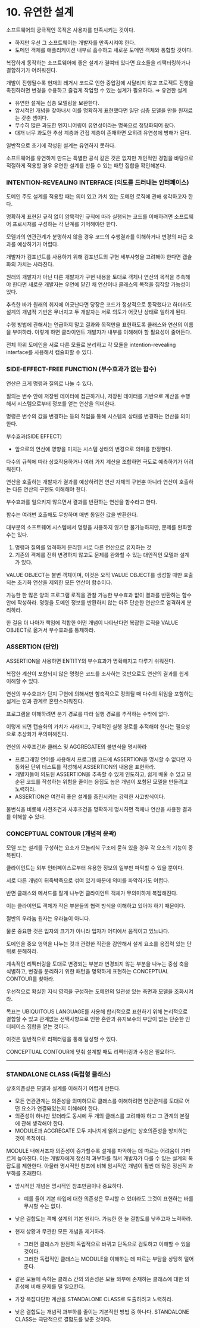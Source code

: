 # 10. 유연한 설계

소프트웨어의 궁극적인 목적은 사용자를 만족시키는 것이다.

- 하지만 우선 그 소프트웨어는 개발자를 만족시켜야 한다.
- 도메인 객체를 애플리케이션 내부로 흡수하고 새로운 도메인 객체와 통합할 것이다.

복잡하게 동작하는 소프트웨어에 좋은 설계가 결여돼 있다면 요소들을 리팩터링하거나 결합하기가 어려워진다.

개발이 진행될수록 현재의 레거시 코드로 인한 중압감에 시달리지 않고 프로젝트 진행을 촉진하려면 변경을 수용하고 즐겁게 작업할 수 있는 설계가 필요하다. ⇒ 유연한 설계

- 유연한 설계는 심층 모델링을 보완한다.
- 암시적인 개념을 찾아내서 이를 명확하게 표현했다면 일단 심층 모델을 만들 원재료는 갖춘 셈이다.
- 무수히 많은 과도한 엔지니어링이 유연성이라는 명목으로 정당화되어 왔다.
- 대개 너무 과도한 추상 계층과 간접 계층이 존재하면 오히려 유연성에 방해가 된다.

일반적으로 초기에 작성된 설계는 유연하지 못하다.

소프트웨어를 유연하게 만드는 특별한 공식 같은 것은 없지만 개인적인 경험을 바탕으로 적절하게 적용할 경우 유연한 설계를 만들 수 있는 패턴 집합을 확인해본다.

### INTENTION-REVEALING INTERFACE (의도를 드러내는 인터페이스)

도메인 주도 설계를 적용할 때는 의미 있고 가치 있는 도메인 로직에 관해 생각하고자 한다.

명확하게 표현된 규칙 없이 암묵적인 규칙에 따라 실행되는 코드를 이해하려면 소프트웨어 프로시저를 구성하는 각 단계를 기억해야만 한다.

모델과의 연관관계가 분명하지 않을 경우 코드의 수행결과를 이해하거나 변경의 파급 효과를 예상하기가 어렵다.

개발자가 컴포넌트를 사용하기 위해 컴포넌트의 구현 세부사항을 고려해야 한다면 캡슐화의 가치는 사라진다.

원래의 개발자가 아닌 다른 개발자가 구현 내용을 토대로 객체나 연산의 목적을 추측해야 한다면 새로운 개발자는 우연에 맡긴 채 연산이나 클래스의 목적을 짐작할 가능성이 있다.

추측한 바가 원래의 취지에 어긋난다면 당장은 코드가 정상적으로 동작했다고 하더라도 설계의 개념적 기반은 무너지고 두 개발자는 서로 의도가 어긋난 상태로 일하게 된다.

수행 방법에 관해서는 언급하지 말고 결과와 목적만을 표현하도록 클래스와 연산의 이름을 부여하라. 이렇게 하면 클라이언트 개발자가 내부를 이해해야 할 필요성이 줄어든다.

전체 하위 도메인을 서로 다른 모듈로 분리하고 각 모듈을 intention-revealing interface를 사용해서 캡슐화할 수 있다.

### SIDE-EFFECT-FREE FUNCTION (부수효과가 없는 함수)

연산은 크게 명령과 질의로 나눌 수 있다.

질의는 변수 안에 저장된 데이터에 접근하거나, 저장된 데이터를 기반으로 계산을 수행해서 시스템으로부터 정보를 얻는 연산을 의미한다.

명령은 변수의 값을 변경하는 등의 작업을 통해 시스템의 상태를 변경하는 연산을 의미한다.

부수효과(SIDE EFFECT)

- 앞으로의 연산에 영향을 미치는 시스템 상태의 변경으로 의미를 한정한다.

다수의 규칙에 따라 상호작용하거나 여러 가지 계산을 조합하면 극도로 예측하기가 어려워진다.

연산을 호출하는 개발자가 결과를 예상하려면 연산 자체의 구현뿐 아니라 연산이 호출하는 다른 연산의 구현도 이해해야 한다.

부수효과를 일으키지 않으면서 결과를 반환하는 연산을 함수라고 한다.

함수는 여러번 호출해도 무방하며 매번 동일한 값을 반환한다.

대부분의 소프트웨어 시스템에서 명령을 사용하지 않기란 불가능하지만, 문제를 완화할 수는 있다.

1. 명령과 질의를 엄격하게 분리된 서로 다른 연산으로 유지하는 것
2. 기존의 객체를 전혀 변경하지 않고도 문제를 완화할 수 있는 대안적인 모델과 설계가 있다.

VALUE OBJECT는 불변 객체이며, 이것은 오직 VALUE OBJECT를 생성할 때만 호출되는 초기화 연산을 제외한 모든 연산이 함수이다.

가능한 한 많은 양의 프로그램 로직을 관찰 가능한 부수효과 없이 결과를 반환하는 함수 안에 작성하라. 명령을 도메인 정보를 반환하지 않는 아주 단순한 연산으로 엄격하게 분리하라.

한 걸음 더 나아가 책임에 적합한 어떤 개념이 나타난다면 복잡한 로직을 VALUE OBJECT로 옮겨서 부수효과를 통제하라.

### ASSERTION (단언)

ASSERTION을 사용하면 ENTITY의 부수효과가 명확해지고 다루기 쉬워진다.

복잡한 계산이 포함되지 않은 명령은 코드를 조사하는 것만으로도 연산의 결과를 쉽게 이해할 수 있다.

연산의 부수효과가 단지 구현에 의해서만 함축적으로 정의될 때 다수의 위임을 포함하는 설계는 인과 관계로 혼란스러워진다.

프로그램을 이해하려면 분기 경로를 따라 실행 경로를 추적하는 수밖에 없다.

이렇게 되면 캡슐화의 가치가 사라지고, 구체적인 실행 경로를 추적해야 한다는 필요성으로 추상화가 무의미해진다.

연산의 사후조건과 클래스 및 AGGREGATE의 불변식을 명시하라

- 프로그래밍 언어를 사용해서 프로그램 코드에 ASSERTION을 명시할 수 없다면 자동화된 단위 테스트를 작성해서 ASSERTION의 내용을 표현하라.
- 개발자들이 의도된 ASSERTION을 추측할 수 있게 인도하고, 쉽게 배울 수 있고 모순된 코드를 작성하는 위험을 줄이는 응집도 높은 개념이 포함된 모델을 만들려고 노력하라.
- ASSERTION은 여전히 좋은 설계를 증진시키는 강력한 사고방식이다.

불변식을 비롯해 사전조건과 사후조건을 명확하게 명시하면 객체나 연산을 사용한 결과를 이해할 수 있다.

### CONCEPTUAL CONTOUR (개념적 윤곽)

모델 또는 설계를 구성하는 요소가 모놀리식 구조에 묻혀 있을 경우 각 요소의 기능이 중복된다.

클라이언트는 외부 인터페이스로부터 유용한 정보의 일부만 파악할 수 있을 뿐이다.

서로 다른 개념이 뒤죽박죽으로 섞여 있기 때문에 의미를 파악하기도 어렵다.

반면 클래스와 메서드를 잘게 나누면 클라이언트 객체가 무의미하게 복잡해진다.

이는 클라이언트 객체가 작은 부분들의 협력 방식을 이해하고 있어야 하기 때문이다.

절반의 우라늄 원자는 우라늄이 아니다. 

물론 중요한 것은 입자의 크기가 아니라 입자가 어디에서 움직이고 있느냐다.

도메인을 중요 영역을 나누는 것과 관련한 직관을 감안해서 설게 요소를 응집력 있는 단위로 분해하라.

계속적인 리팩터링을 토대로 변경되는 부분과 변경되지 않는 부분을 나누는 중심 축을 식별하고, 변경을 분리하기 위한 패턴을 명확하게 표현하는 CONCEPTUAL CONTOUR를 찾아라.

우선적으로 확실한 지식 영역을 구성하는 도메인의 일관성 있는 측면과 모델을 조화시켜라.

목표는 UBIQUITOUS LANGUAGE를 사용해 합리적으로 표현하기 위해 논리적으로 결합할 수 있고 관계없는 선택사항으로 인한 혼란과 유지보수의 부담이 없는 단순한 인터페이스 집합을 얻는 것이다.

이것은 일반적으로 리팩터링을 통해 달성할 수 있다.

CONCEPTUAL CONTOUR에 맞춰 설계할 때도 리팩터링과 수정은 필요하다.

---

### STANDALONE CLASS (독립형 클래스)

상호의존성은 모델과 설계를 이해하기 어렵게 만든다.

- 모든 연관관계는 의존성을 의미하므로 클래스를 이해하려면 연관관계를 토대로 어떤 요소가 연결돼있는지 이해해야 한다.
- 의존성이 하나만 있더라도 동시에 두 개의 클래스를 고려해야 하고 그 관계의 본질에 관해 생각해야 한다.
- MODULE과 AGGREGATE 모두 지나치게 얽히고설키는 상호의존성을 방지하는 것이 목적이다.

MODULE 내에서조차 의존성이 증가할수록 설계를 파악하는 데 따르는 어려움이 가파르게 높아진다. 이는 개발자에게 정신적 과부하를 줘서 개발자가 다룰 수 있는 설계의 복잡도를 제한한다. 아울러 명시적인 참조에 비해 암시적인 개념이 훨씬 더 많은 정신적 과부하를 초래한다.

- 암시적인 개념은 명시적인 참조만큼이나 중요하다.
    - 예를 들어 기본 타입에 대한 의존성은 무시할 수 있더라도 그것이 표현하는 바를 무시할 수는 없다.
- 낮은 결합도는 객체 설계의 기본 원리다. 가능한 한 늘 결합도를 낮추고자 노력하라.
- 현재 상황과 무관한 모든 개념을 제거하라.
    - 그러면 클래스가 완전히 독립적으로 바뀌고 단독으로 검토하고 이해할 수 있을 것이다.
    - 그러한 독립적인 클래스는 MODULE을 이해하는 데 따르는 부담을 상당히 덜어준다.

- 같은 모듈에 속하는 클래스 간의 의존성은 모듈 외부에 존재하는 클래스에 대한 의존성에 비해 문제를 덜 일으킨다.
- 가장 복잡다단한 계산을 STANDALONE CLASS로 도출하려고 노력하라.
- 낮은 결합도는 개념적 과부하를 줄이는 기본적인 방법 중 하나다.  STANDALONE CLASS는 극단적으로 결합도를 낮춘 것이다.